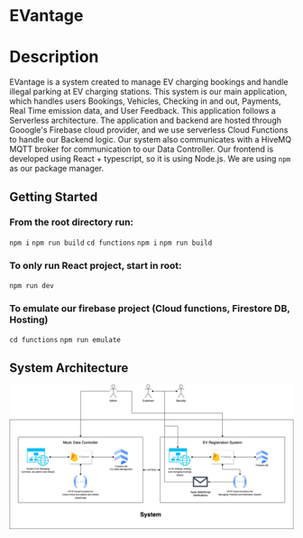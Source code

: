 # EVantage

# Description
EVantage is a system created to manage EV charging bookings and handle illegal parking at EV charging stations. This system is our main application, which handles users Bookings, Vehicles, Checking in and out, Payments, Real Time emission data, and User Feedback. This application follows a Serverless architecture. The application and backend are hosted through Gooogle's Firebase cloud provider, and we use serverless Cloud Functions to handle our Backend logic. Our system also communicates with a HiveMQ MQTT broker for communication to our Data Controller. Our frontend is developed using React +  typescript, so it is using Node.js. We are using `npm` as our package manager.

## Getting Started

### From the root directory run:
`npm i`
`npm run build`
`cd functions`
`npm i`
`npm run build`

### To only run React project, start in root:
`npm run dev`

### To emulate our firebase project (Cloud functions, Firestore DB, Hosting)
`cd functions`
`npm run emulate`

## System Architecture

![System Diagram](https://github.com/ev-registration-system/ev-registration-system/blob/adding-docs/docs/system-diagram.png)
